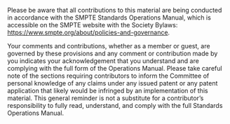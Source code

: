 Please be aware that all contributions to this material are being conducted in accordance with the SMPTE Standards Operations Manual, which is accessible on the SMPTE website with the Society Bylaws: <https://www.smpte.org/about/policies-and-governance>.

Your comments and contributions, whether as a member or guest, are governed by these provisions and any comment or contribution made by you indicates your acknowledgement that you understand and are complying with the full form of the Operations Manual. Please take careful note of the sections requiring contributors to inform the Committee of personal knowledge of any claims under any issued patent or any patent application that likely would be infringed by an implementation of this material. This general reminder is not a substitute for a contributor’s responsibility to fully read, understand, and comply with the full Standards Operations Manual.